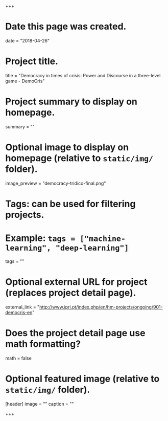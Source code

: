 +++
# Date this page was created.
date = "2018-04-26"

# Project title.
title = "Democracy in times of crisis: Power and Discourse in a three-level game - DemoCris"

# Project summary to display on homepage.
summary = ""

# Optional image to display on homepage (relative to `static/img/` folder).
image_preview = "democracy-tridico-final.png"

# Tags: can be used for filtering projects.
# Example: `tags = ["machine-learning", "deep-learning"]`
tags = ""

# Optional external URL for project (replaces project detail page).
external_link = "http://www.ipri.pt/index.php/en/hm-projects/ongoing/901-democris-en"

# Does the project detail page use math formatting?
math = false

# Optional featured image (relative to `static/img/` folder).
[header]
image = ""
caption = ""

+++